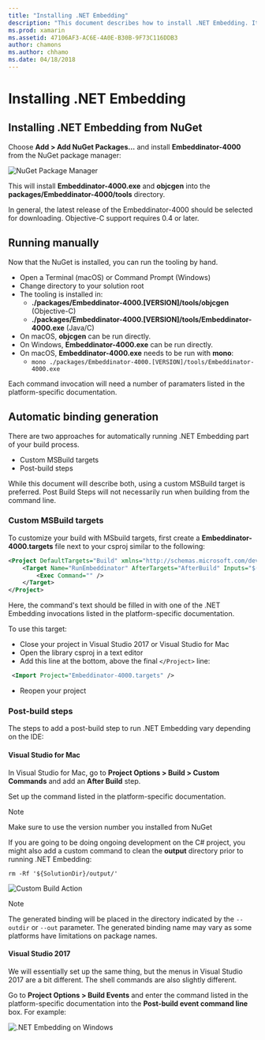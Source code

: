```yaml
---
title: "Installing .NET Embedding"
description: "This document describes how to install .NET Embedding. It discusses how to run the tooling by hand, how to generate bindings automatically, how to use custom MSBuild targets, and necessary post-build steps."
ms.prod: xamarin
ms.assetid: 47106AF3-AC6E-4A0E-B30B-9F73C116DDB3
author: chamons
ms.author: chhamo
ms.date: 04/18/2018
---
```


# Installing .NET Embedding

## Installing .NET Embedding from NuGet

Choose **Add > Add NuGet Packages...** and install **Embeddinator-4000** from the NuGet package manager:

![NuGet Package Manager](images/visualstudionuget.png)

This will install **Embeddinator-4000.exe** and **objcgen** into the **packages/Embeddinator-4000/tools** directory.

In general, the latest release of the Embeddinator-4000 should be selected for downloading. Objective-C support requires 0.4 or later.

## Running manually

Now that the NuGet is installed, you can run the tooling by hand.

- Open a Terminal (macOS) or Command Prompt (Windows)
- Change directory to your solution root
- The tooling is installed in:
  - **./packages/Embeddinator-4000.[VERSION]/tools/objcgen** (Objective-C)
  - **./packages/Embeddinator-4000.[VERSION]/tools/Embeddinator-4000.exe** (Java/C)
- On macOS, **objcgen** can be run directly.
- On Windows, **Embeddinator-4000.exe** can be run directly.
- On macOS, **Embeddinator-4000.exe** needs to be run with **mono**:
  - `mono ./packages/Embeddinator-4000.[VERSION]/tools/Embeddinator-4000.exe`

Each command invocation will need a number of paramaters listed in the platform-specific documentation.

## Automatic binding generation

There are two approaches for automatically running .NET Embedding part of your build process.

- Custom MSBuild targets
- Post-build steps

While this document will describe both, using a custom MSBuild target is preferred. Post Build Steps will not necessarily run when building from the command line.

### Custom MSBuild targets

To customize your build with MSbuild targets, first create a **Embeddinator-4000.targets** file next to your csproj similar to the following:

```xml
<Project DefaultTargets="Build" xmlns="http://schemas.microsoft.com/developer/msbuild/2003">
    <Target Name="RunEmbeddinator" AfterTargets="AfterBuild" Inputs="$(OutputPath)/$(AssemblyName).dll" Outputs="$(IntermediateOutputPath)/Embeddinator/$(AssemblyName).framework/$(AssemblyName)">
        <Exec Command="" />
    </Target>
</Project>
```

Here, the command's text should be filled in with one of the .NET Embedding invocations listed in the platform-specific documentation.

To use this target:

- Close your project in Visual Studio 2017 or Visual Studio for Mac
- Open the library csproj in a text editor
- Add this line at the bottom, above the final `</Project>` line:

```xml
 <Import Project="Embeddinator-4000.targets" />
```

- Reopen your project

### Post-build steps

The steps to add a post-build step to run .NET Embedding vary depending on the IDE:

#### Visual Studio for Mac

In Visual Studio for Mac, go to **Project Options > Build > Custom Commands** and add an **After Build** step.

Set up the command listed in the platform-specific documentation.

> [!NOTE]
> Make sure to use the version number you installed from NuGet

If you are going to be doing ongoing development on the C# project, you might also add a custom command to clean the **output** directory prior to running .NET Embedding:

```shell
rm -Rf '${SolutionDir}/output/'
```

![Custom Build Action](images/visualstudiocustombuild.png)

> [!NOTE]
> The generated binding will be placed in the directory indicated by the
> `--outdir` or `--out` parameter. The generated binding name may vary as
> some platforms have limitations on package names.

#### Visual Studio 2017

We will essentially set up the same thing, but the menus in Visual Studio 2017 are a bit different. The shell commands are also slightly different.

Go to **Project Options > Build Events** and enter the command listed in the platform-specific documentation into the **Post-build event command line** box. For example:

![.NET Embedding on Windows](images/visualstudiowindows.png)
